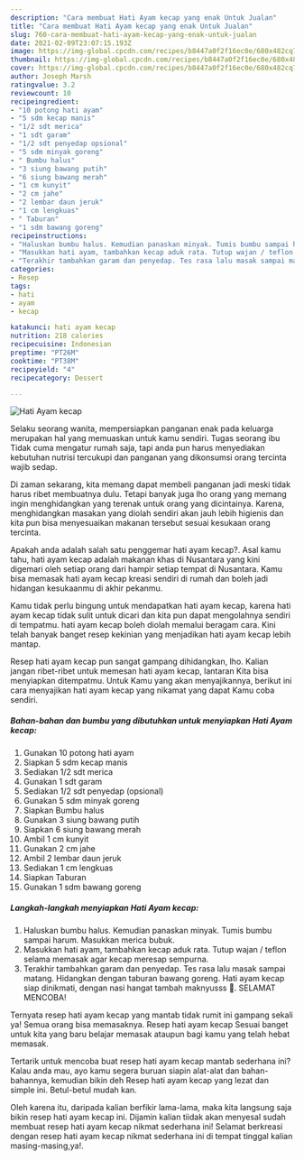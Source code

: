 ```yaml
---
description: "Cara membuat Hati Ayam kecap yang enak Untuk Jualan"
title: "Cara membuat Hati Ayam kecap yang enak Untuk Jualan"
slug: 760-cara-membuat-hati-ayam-kecap-yang-enak-untuk-jualan
date: 2021-02-09T23:07:15.193Z
image: https://img-global.cpcdn.com/recipes/b8447a0f2f16ec0e/680x482cq70/hati-ayam-kecap-foto-resep-utama.jpg
thumbnail: https://img-global.cpcdn.com/recipes/b8447a0f2f16ec0e/680x482cq70/hati-ayam-kecap-foto-resep-utama.jpg
cover: https://img-global.cpcdn.com/recipes/b8447a0f2f16ec0e/680x482cq70/hati-ayam-kecap-foto-resep-utama.jpg
author: Joseph Marsh
ratingvalue: 3.2
reviewcount: 10
recipeingredient:
- "10 potong hati ayam"
- "5 sdm kecap manis"
- "1/2 sdt merica"
- "1 sdt garam"
- "1/2 sdt penyedap opsional"
- "5 sdm minyak goreng"
- " Bumbu halus"
- "3 siung bawang putih"
- "6 siung bawang merah"
- "1 cm kunyit"
- "2 cm jahe"
- "2 lembar daun jeruk"
- "1 cm lengkuas"
- " Taburan"
- "1 sdm bawang goreng"
recipeinstructions:
- "Haluskan bumbu halus. Kemudian panaskan minyak. Tumis bumbu sampai harum. Masukkan merica bubuk."
- "Masukkan hati ayam, tambahkan kecap aduk rata. Tutup wajan / teflon selama memasak agar kecap meresap sempurna."
- "Terakhir tambahkan garam dan penyedap. Tes rasa lalu masak sampai matang. Hidangkan dengan taburan bawang goreng. Hati ayam kecap siap dinikmati, dengan nasi hangat tambah maknyusss 🤤. SELAMAT MENCOBA!"
categories:
- Resep
tags:
- hati
- ayam
- kecap

katakunci: hati ayam kecap 
nutrition: 218 calories
recipecuisine: Indonesian
preptime: "PT26M"
cooktime: "PT38M"
recipeyield: "4"
recipecategory: Dessert

---
```



![Hati Ayam kecap](https://img-global.cpcdn.com/recipes/b8447a0f2f16ec0e/680x482cq70/hati-ayam-kecap-foto-resep-utama.jpg)

Selaku seorang wanita, mempersiapkan panganan enak pada keluarga merupakan hal yang memuaskan untuk kamu sendiri. Tugas seorang ibu Tidak cuma mengatur rumah saja, tapi anda pun harus menyediakan kebutuhan nutrisi tercukupi dan panganan yang dikonsumsi orang tercinta wajib sedap.

Di zaman  sekarang, kita memang dapat membeli panganan jadi meski tidak harus ribet membuatnya dulu. Tetapi banyak juga lho orang yang memang ingin menghidangkan yang terenak untuk orang yang dicintainya. Karena, menghidangkan masakan yang diolah sendiri akan jauh lebih higienis dan kita pun bisa menyesuaikan makanan tersebut sesuai kesukaan orang tercinta. 



Apakah anda adalah salah satu penggemar hati ayam kecap?. Asal kamu tahu, hati ayam kecap adalah makanan khas di Nusantara yang kini digemari oleh setiap orang dari hampir setiap tempat di Nusantara. Kamu bisa memasak hati ayam kecap kreasi sendiri di rumah dan boleh jadi hidangan kesukaanmu di akhir pekanmu.

Kamu tidak perlu bingung untuk mendapatkan hati ayam kecap, karena hati ayam kecap tidak sulit untuk dicari dan kita pun dapat mengolahnya sendiri di tempatmu. hati ayam kecap boleh diolah memalui beragam cara. Kini telah banyak banget resep kekinian yang menjadikan hati ayam kecap lebih mantap.

Resep hati ayam kecap pun sangat gampang dihidangkan, lho. Kalian jangan ribet-ribet untuk memesan hati ayam kecap, lantaran Kita bisa menyiapkan ditempatmu. Untuk Kamu yang akan menyajikannya, berikut ini cara menyajikan hati ayam kecap yang nikamat yang dapat Kamu coba sendiri.

<!--inarticleads1-->

##### Bahan-bahan dan bumbu yang dibutuhkan untuk menyiapkan Hati Ayam kecap:

1. Gunakan 10 potong hati ayam
1. Siapkan 5 sdm kecap manis
1. Sediakan 1/2 sdt merica
1. Gunakan 1 sdt garam
1. Sediakan 1/2 sdt penyedap (opsional)
1. Gunakan 5 sdm minyak goreng
1. Siapkan  Bumbu halus
1. Gunakan 3 siung bawang putih
1. Siapkan 6 siung bawang merah
1. Ambil 1 cm kunyit
1. Gunakan 2 cm jahe
1. Ambil 2 lembar daun jeruk
1. Sediakan 1 cm lengkuas
1. Siapkan  Taburan
1. Gunakan 1 sdm bawang goreng




<!--inarticleads2-->

##### Langkah-langkah menyiapkan Hati Ayam kecap:

1. Haluskan bumbu halus. Kemudian panaskan minyak. Tumis bumbu sampai harum. Masukkan merica bubuk.
1. Masukkan hati ayam, tambahkan kecap aduk rata. Tutup wajan / teflon selama memasak agar kecap meresap sempurna.
1. Terakhir tambahkan garam dan penyedap. Tes rasa lalu masak sampai matang. Hidangkan dengan taburan bawang goreng. Hati ayam kecap siap dinikmati, dengan nasi hangat tambah maknyusss 🤤. SELAMAT MENCOBA!




Ternyata resep hati ayam kecap yang mantab tidak rumit ini gampang sekali ya! Semua orang bisa memasaknya. Resep hati ayam kecap Sesuai banget untuk kita yang baru belajar memasak ataupun bagi kamu yang telah hebat memasak.

Tertarik untuk mencoba buat resep hati ayam kecap mantab sederhana ini? Kalau anda mau, ayo kamu segera buruan siapin alat-alat dan bahan-bahannya, kemudian bikin deh Resep hati ayam kecap yang lezat dan simple ini. Betul-betul mudah kan. 

Oleh karena itu, daripada kalian berfikir lama-lama, maka kita langsung saja bikin resep hati ayam kecap ini. Dijamin kalian tiidak akan menyesal sudah membuat resep hati ayam kecap nikmat sederhana ini! Selamat berkreasi dengan resep hati ayam kecap nikmat sederhana ini di tempat tinggal kalian masing-masing,ya!.

